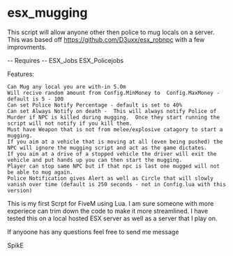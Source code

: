 # esx_mugging

This script will allow anyone other then police to mug locals on a server.
This was based off https://github.com/D3uxx/esx_robnpc with a few improvments.


-- Requires --
ESX_Jobs
ESX_Policejobs



Features:

	Can Mug any local you are with-in 5.0m
 	Will recive random amount from Config.MinMoney to  Config.MaxMoney -  default is 5 - 100
	Can set Police Notify Percentage - default is set to 40%
	Can set Always Notify on death -  This will always notify Police of Murder if NPC is killed during mugging.  Once they start running the script will not notify if you kill them.
	Must have Weapon that is not from melee/explosive catagory to start a mugging.
	If you aim at a vehicle that is moving at all (even being pushed) the NPC will ignore the mugging script and act as the game dictates.
	If you aim at a drive of a stopped vehicle the driver will exit the vehicle and put hands up you can then start the mugging.
	Player can stop same NPC but if that npc is last one mugged will not be able to mug again.
	Police Notification gives Alert as well as Circle that will slowly vanish over time (default is 250 seconds - not in Config.lua with this version)
  


This is my first Scrpt for FiveM using Lua. I am sure someone with more experiece can trim down the code to make it more streamlined.
I have tested this on a local hosted ESX server as well as a server that I play on. 

If anyoone has any questions feel free to send me message

SpikE
